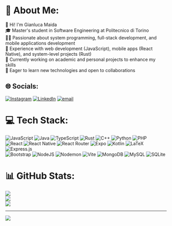 # 💫 About Me:
👋 Hi! I'm Gianluca Maida <br>
🎓 Master's student in Software Engineering at Politecnico di Torino  <br>
👨‍💻 Passionate about system programming, full-stack development, and mobile applications development  <br>
🚀 Experience with web development (JavaScript), mobile apps (React Native), and system-level projects (Rust)  <br>
📘 Currently working on academic and personal projects to enhance my skills  <br>
🌱 Eager to learn new technologies and open to collaborations  <br>




## 🌐 Socials:
[![Instagram](https://img.shields.io/badge/Instagram-%23E4405F.svg?logo=Instagram&logoColor=white)](https://instagram.com/g_maida28) [![LinkedIn](https://img.shields.io/badge/LinkedIn-%230077B5.svg?logo=linkedin&logoColor=white)](https://www.linkedin.com/in/gianluca-maida/) [![email](https://img.shields.io/badge/Email-D14836?logo=gmail&logoColor=white)](mailto:gianlucamaida28@gmail.com) 

# 💻 Tech Stack:
![JavaScript](https://img.shields.io/badge/javascript-%23323330.svg?style=for-the-badge&logo=javascript&logoColor=%23F7DF1E)
![Java](https://img.shields.io/badge/java-%23ED8B00.svg?style=for-the-badge&logo=openjdk&logoColor=white)
![TypeScript](https://img.shields.io/badge/typescript-%23007ACC.svg?style=for-the-badge&logo=typescript&logoColor=white) 
![Rust](https://img.shields.io/badge/rust-%23000000.svg?style=for-the-badge&logo=rust&logoColor=white) 
![C++](https://img.shields.io/badge/c++-%2300599C.svg?style=for-the-badge&logo=c%2B%2B&logoColor=white) 
![Python](https://img.shields.io/badge/python-3670A0?style=for-the-badge&logo=python&logoColor=ffdd54) 
![PHP](https://img.shields.io/badge/php-%23777BB4.svg?style=for-the-badge&logo=php&logoColor=white) 
<br>
![React](https://img.shields.io/badge/react-%2320232a.svg?style=for-the-badge&logo=react&logoColor=%2361DAFB)
![React Native](https://img.shields.io/badge/react_native-%2320232a.svg?style=for-the-badge&logo=react&logoColor=%2361DAFB)
![React Router](https://img.shields.io/badge/React_Router-CA4245?style=for-the-badge&logo=react-router&logoColor=white) 
![Expo](https://img.shields.io/badge/expo-1C1E24?style=for-the-badge&logo=expo&logoColor=#D04A37)
![Kotlin](https://img.shields.io/badge/kotlin-%237F52FF.svg?style=for-the-badge&logo=kotlin&logoColor=white) 
![LaTeX](https://img.shields.io/badge/latex-%23008080.svg?style=for-the-badge&logo=latex&logoColor=white) 
![Express.js](https://img.shields.io/badge/express.js-%23404d59.svg?style=for-the-badge&logo=express&logoColor=%2361DAFB)
<br>
![Bootstrap](https://img.shields.io/badge/bootstrap-%238511FA.svg?style=for-the-badge&logo=bootstrap&logoColor=white)
![NodeJS](https://img.shields.io/badge/node.js-6DA55F?style=for-the-badge&logo=node.js&logoColor=white) 
![Nodemon](https://img.shields.io/badge/NODEMON-%23323330.svg?style=for-the-badge&logo=nodemon&logoColor=%BBDEAD) 
![Vite](https://img.shields.io/badge/vite-%23646CFF.svg?style=for-the-badge&logo=vite&logoColor=white)
![MongoDB](https://img.shields.io/badge/MongoDB-%234ea94b.svg?style=for-the-badge&logo=mongodb&logoColor=white) 
![MySQL](https://img.shields.io/badge/mysql-4479A1.svg?style=for-the-badge&logo=mysql&logoColor=white) 
![SQLite](https://img.shields.io/badge/sqlite-%2307405e.svg?style=for-the-badge&logo=sqlite&logoColor=white)
# 📊 GitHub Stats:
![](https://github-readme-stats.vercel.app/api?username=gianlucamaida&theme=dark&hide_border=false&include_all_commits=true&count_private=true)<br/>
![](https://github-readme-streak-stats.herokuapp.com/?user=gianlucamaida&theme=dark&hide_border=false)<br/>
![](https://github-readme-stats.vercel.app/api/top-langs/?username=gianlucamaida&theme=dark&hide_border=false&include_all_commits=true&count_private=true&layout=compact)

---
[![](https://visitcount.itsvg.in/api?id=gianlucamaida&icon=0&color=0)](https://visitcount.itsvg.in)

<!-- Proudly created with GPRM ( https://gprm.itsvg.in ) -->
